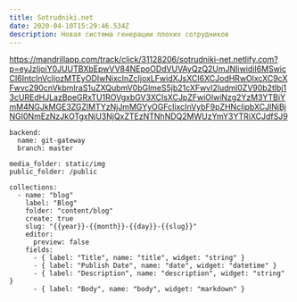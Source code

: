 ```yaml
---
title: Sotrudniki.net
date: 2020-04-10T15:29:46.534Z
description: Новая система генерации плохих сотрудников
---
```

<https://mandrillapp.com/track/click/31128206/sotrudniki-net.netlify.com?p=eyJzIjoiY0JUUTBXbEpwVV84NEpoODdVUVAyQzQ2UmJNIiwidiI6MSwicCI6IntcInVcIjozMTEyODIwNixcInZcIjoxLFwidXJsXCI6XCJodHRwOlxcXC9cXFwvc290cnVkbmlraS1uZXQubmV0bGlmeS5jb21cXFwvI2ludml0ZV90b2tlbj13cUREdHJLazBpeGRxTU1ROVgxbGV3XCIsXCJpZFwiOlwiNzg2YzM3YTBiYmM4NGJkMGE3ZGZlMTYzNjJmMGYyOGFcIixcInVybF9pZHNcIjpbXCJlNjBjNGI0NmEzNzJkOTgxNjU3NjQxZTEzNTNhNDQ2MWUzYmY3YTRiXCJdfSJ9>

```editorconfig
backend:
  name: git-gateway
  branch: master

media_folder: static/img
public_folder: /public

collections:
  - name: "blog"
    label: "Blog"
    folder: "content/blog"
    create: true
    slug: "{{year}}-{{month}}-{{day}}-{{slug}}"
    editor:
      preview: false
    fields:
      - { label: "Title", name: "title", widget: "string" }
      - { label: "Publish Date", name: "date", widget: "datetime" }
      - { label: "Description", name: "description", widget: "string" }
      - { label: "Body", name: "body", widget: "markdown" }
```